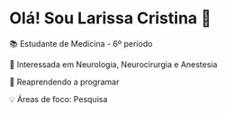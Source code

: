 # Olá! Sou Larissa Cristina 👋

📚 Estudante de Medicina - 6º período

🔭 Interessada em Neurologia, Neurocirurgia e Anestesia

🌱 Reaprendendo a programar

💡 Áreas de foco: Pesquisa
